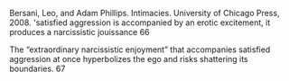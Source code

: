 ﻿Bersani, Leo, and Adam Phillips. Intimacies. University of Chicago Press, 2008.
'satisfied aggression is  accompanied by an erotic excitement, it produces a narcissistic jouissance 66

The “extraordinary narcissistic enjoyment” that accompanies satisfied aggression at once hyperbolizes the ego and risks shattering its boundaries.  67
